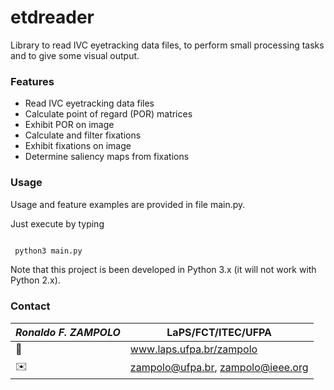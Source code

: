 # etdreader
Library to read IVC eyetracking data files, to perform small processing tasks and to give some visual output.

### Features
* Read IVC eyetracking data files
* Calculate point of regard (POR) matrices
* Exhibit POR on image
* Calculate and filter fixations
* Exhibit fixations on image
* Determine saliency maps from fixations

### Usage
Usage and feature examples are provided in file main.py.

Just execute by typing
```python

 python3 main.py
```

Note that this project is been developed in Python 3.x (it will not work with Python 2.x).

### Contact

*Ronaldo F. ZAMPOLO* |  LaPS/FCT/ITEC/UFPA                
 :------------------------------|------ 
 :school:|  www.laps.ufpa.br/zampolo
 :envelope:      |  <zampolo@ufpa.br>, zampolo@ieee.org
